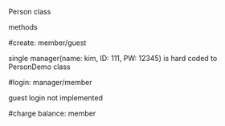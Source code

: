 Person class

methods

#create: member/guest

single manager(name: kim, ID: 111, PW: 12345) is hard coded to PersonDemo class

#login: manager/member

guest login not implemented

#charge balance: member
